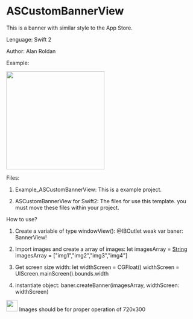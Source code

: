 # ASCustomBannerView

This is a banner with similar style to the App Store.

Lenguage: Swift 2

Author: Alan Roldan


Example:

<img src="GIF_ASCustomBannerView.gif" width="260">


Files:

1. Example_ASCustomBannerView: 
This is a example project.

2. ASCustomBannerView for Swift2: 
The files for use this template. you must move these files within your project.



How to use?

1. Create a variable of type windowView():
    @IBOutlet weak var baner: BannerView!

2. Import images and create a array of images:
    let imagesArray = [String]()
    imagesArray = ["img1","img2","img3","img4"]

3. Get screen size width:
    let widthScreen = CGFloat()
    widthScreen = UIScreen.mainScreen().bounds.width

3. instantiate object:
    baner.createBanner(imagesArray, widthScreen: widthScreen)


<img src="http://www.floridauniversitaria.es/es-ES/noticias/PublishingImages/aviso_importante.png" width="30"> Images should be for proper operation of 720x300






